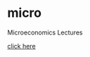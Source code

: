 # micro
Microeconomics Lectures


[click here](https://github.com/sureshlazaruspaul/micro/blob/main/eqAnalysis/demand-1/index.html#/title-slide)
